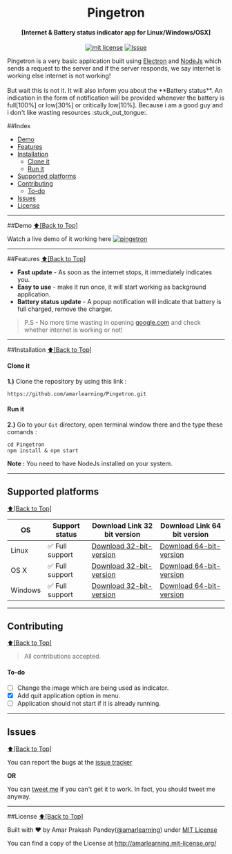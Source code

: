<h1 align="center" id="pingetron">Pingetron</h1>
<h4 align="center">[Internet & Battery status indicator app for Linux/Windows/OSX]</h4>

<p align="center">
<a href="http://amarlearning.mit-license.org/"><img src="https://img.shields.io/pypi/l/pyzipcode-cli.svg" alt="mit license"></a>
<a href="https://github.com/amarlearning/Pingetron/issues"><img src="https://camo.githubusercontent.com/926d8ca67df15de5bd1abac234c0603d94f66c00/68747470733a2f2f696d672e736869656c64732e696f2f62616467652f636f6e747269627574696f6e732d77656c636f6d652d627269676874677265656e2e7376673f7374796c653d666c6174" alt="Issue"></a>
</p>
Pingetron is a very basic application built using <a href="http://electron.atom.io">Electron</a> and <a href="https://nodejs.org">NodeJs</a> which sends a request to the server and if the server responds, we say internet is working else internet is not working!
<br><br>
But wait this is not it. It will also inform you about the **Battery status**. An indication in the form of notification will be provided whenever the battery is full[100%] or low[30%] or critically low[10%]. Because i am a good guy and i don't like wasting resources :stuck_out_tongue:.

##Index
- [Demo](#demo)
- [Features](#features)
- [Installation](#installation)
  - [Clone it](#clone-it)
  - [Run it](#run-it)
- [Supported platforms](#supported-platforms)
- [Contributing](#contributing)
  - [To-do](#to-do)
- [Issues](#issues)
- [License](#license)


***

##Demo
[:arrow_up:\[Back to Top\]](https://github.com/amarlearning/Pingetron#pingetron)

Watch a live demo of it working here
[![pingetron](https://github.com/amarlearning/Pingetron/raw/master/screenshot/demo.png)](https://youtu.be/D_JO7XkmahQ)

***

##Features
[:arrow_up:\[Back to Top\]](https://github.com/amarlearning/Pingetron#pingetron)
 
- **Fast update** - As soon as the internet stops, it immediately indicates you.
- **Easy to use** - make it run once, it will start working as background application.
- **Battery status update** - A popup notification will indicate that battery is full charged, remove the charger.

> P.S - No more time wasting in opening <a href="www.google.com">google.com</a> and check whether internet is working or not! 

***

##Installation
[:arrow_up:\[Back to Top\]](https://github.com/amarlearning/Pingetron#pingetron)

#### Clone it

<b>1.)</b> Clone the repository by using this link :
```
https://github.com/amarlearning/Pingetron.git
```
#### Run it

<b>2.)</b> Go to your ```Git``` directory, open terminal window there and the type these comands :
```
cd Pingetron
npm install & npm start
```

<b>Note :</b> You need to have NodeJs installed on your system.

***

## Supported platforms
[:arrow_up:\[Back to Top\]](https://github.com/amarlearning/Pingetron#pingetron)

| OS | Support status | Download Link 32 bit version | Download Link 64 bit version |
| --- | --- | ---|---|
| Linux | :white_check_mark: Full support | <a href="https://github.com/amarlearning/Pingetron/releases/download/linux-32-v1.0.1/Pingetron-linux-ia32.zip">Download 32-bit-version</a> | <a href="https://github.com/amarlearning/Pingetron/releases/download/linux-64-v1.0.1/Pingetron-linux-x64.zip">Download 64-bit-version</a>|
| OS X | :white_check_mark: Full support  | <a href="">Download 32-bit-version</a> |<a href="">Download 64-bit-version</a> |
| Windows | :white_check_mark: Full support | <a href="https://github.com/amarlearning/Pingetron/releases/download/windows32-ia32/Pingetron-win32-ia32.zip">Download 32-bit-version</a>|<a href="https://github.com/amarlearning/Pingetron/releases/download/win-64-v1.0.1/Pingetron-win32-x64.zip">Download 64-bit-version</a> |

***

## Contributing
[:arrow_up:\[Back to Top\]](https://github.com/amarlearning/Pingetron#pingetron)

> All contributions accepted.

#### To-do
  
- [ ] Change the image which are being used as indicator.
- [x] Add quit application option in menu.
- [ ] Application should not start if it is already running.

***

## Issues
[:arrow_up:\[Back to Top\]](https://github.com/amarlearning/Pingetron#pingetron)

You can report the bugs at the [issue tracker](https://github.com/amarlearning/Pingetron/issues)

**OR**

You can [tweet me](https://twitter.com/amarpandey007) if you can't get it to work. In fact, you should tweet me anyway.

***

##License
[:arrow_up:\[Back to Top\]](https://github.com/amarlearning/Pingetron#pingetron)

Built with ♥ by Amar Prakash Pandey([@amarlearning](http://github.com/amarlearning)) under [MIT License](http://amarlearning.mit-license.org/) 

You can find a copy of the License at http://amarlearning.mit-license.org/
